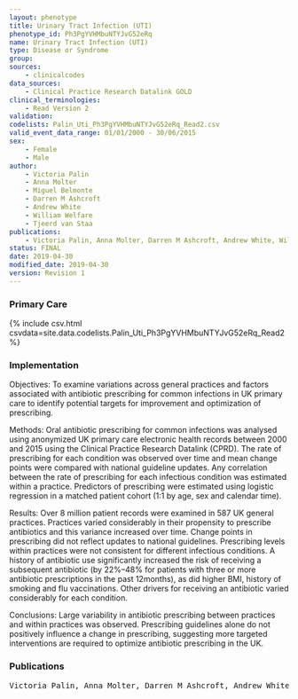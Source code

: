 ```yaml
---
layout: phenotype
title: Urinary Tract Infection (UTI)
phenotype_id: Ph3PgYVHMbuNTYJvG52eRq
name: Urinary Tract Infection (UTI)
type: Disease or Syndrome
group: 
sources: 
    - clinicalcodes
data_sources:
    - Clinical Practice Research Datalink GOLD
clinical_terminologies:
    - Read Version 2
validation:
codelists: Palin_Uti_Ph3PgYVHMbuNTYJvG52eRq_Read2.csv
valid_event_data_range: 01/01/2000 - 30/06/2015
sex:
    - Female
    - Male
author:
    - Victoria Palin
    - Anna Molter
    - Miguel Belmonte
    - Darren M Ashcroft
    - Andrew White
    - William Welfare
    - Tjeerd van Staa    
publications:
    - Victoria Palin, Anna Molter, Darren M Ashcroft, Andrew White, William Welfare, Tjeerd van Staa, Antibiotic prescribing for common infections in UK general practice variability and drivers. Journal of Antimicrobial Chemotherapy, 74:2440-2450, 2019.
status: FINAL
date: 2019-04-30
modified_date: 2019-04-30
version: Revision 1
---
```


### Primary Care

{% include csv.html csvdata=site.data.codelists.Palin_Uti_Ph3PgYVHMbuNTYJvG52eRq_Read2 %}

### Implementation

Objectives: 
To examine variations across general practices and factors associated with antibiotic prescribing for common infections in UK primary care to identify potential targets for improvement and optimization of prescribing.

Methods: 
Oral antibiotic prescribing for common infections was analysed using anonymized UK primary care electronic health records between 2000 and 2015 using the Clinical Practice Research Datalink (CPRD). The rate of prescribing for each condition was observed over time and mean change points were compared with national guideline updates. Any correlation between the rate of prescribing for each infectious condition was estimated within a practice. Predictors of prescribing were estimated using logistic regression in a matched patient cohort (1:1 by age, sex and calendar time). 

Results: 
Over 8 million patient records were examined in 587 UK general practices. Practices varied considerably in their propensity to prescribe antibiotics and this variance increased over time. Change points in prescribing did not reflect updates to national guidelines. Prescribing levels within practices were not consistent for different infectious conditions. A history of antibiotic use significantly increased the risk of receiving a subsequent antibiotic (by 22%–48% for patients with three or more antibiotic prescriptions in the past 12months), as did higher BMI, history of smoking and flu vaccinations. Other drivers for receiving an antibiotic varied considerably for each condition. 

Conclusions: 
Large variability in antibiotic prescribing between practices and within practices was observed. Prescribing guidelines alone do not positively influence a change in prescribing, suggesting more targeted interventions are required to optimize antibiotic prescribing in the UK.

### Publications

<pre>
Victoria Palin, Anna Molter, Darren M Ashcroft, Andrew White, William Welfare, Tjeerd van Staa, Antibiotic prescribing for common infections in UK general practice variability and drivers. Journal of Antimicrobial Chemotherapy, 74:2440-2450, 2019.
</pre>
